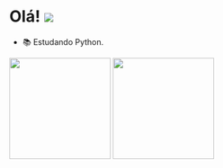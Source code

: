 # Olá! <img src="https://img.icons8.com/color/48/000000/cat_in_the_bin.png"/>

  - 📚 Estudando Python.

  <div> 
    <img height="180em" src="https://github-readme-stats.vercel.app/api?username=emilyscs&show_icons=true&theme=radical"/>
  <img height="180em" src="https://github-readme-stats.vercel.app/api/top-langs/?username=emilyscs&layout=compact&theme=radical"/>
  </div>
